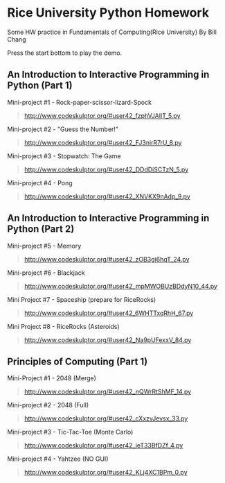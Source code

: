 # Rice University Python Homework
Some HW practice in Fundamentals of Computing(Rice University)
By Bill Chang

Press the start bottom to play the demo.
## An Introduction to Interactive Programming in Python (Part 1)
Mini-project #1 - Rock-paper-scissor-lizard-Spock
>http://www.codeskulptor.org/#user42_fzphVJAIlT_5.py

Mini-project #2 - "Guess the Number!"
>http://www.codeskulptor.org/#user42_FJ3nirR7rU_8.py

Mini-project #3 - Stopwatch: The Game
>http://www.codeskulptor.org/#user42_DDdDiSCTzN_5.py

Mini-project #4 - Pong
>http://www.codeskulptor.org/#user42_XNVKX9nAdp_9.py

## An Introduction to Interactive Programming in Python (Part 2)
Mini-project #5 - Memory
>http://www.codeskulptor.org/#user42_zOB3gi6hqT_24.py

Mini-project #6 - Blackjack
>http://www.codeskulptor.org/#user42_mpMWOBUzBDdyN10_44.py

Mini Project #7 - Spaceship (prepare for RiceRocks)
>http://www.codeskulptor.org/#user42_6WHTTxqRhH_67.py

Mini Project #8 - RiceRocks (Asteroids)
>http://www.codeskulptor.org/#user42_Na9pUFexxV_84.py

## Principles of Computing (Part 1)
Mini-Project #1 - 2048 (Merge)
>http://www.codeskulptor.org/#user42_nQWrRtShMF_14.py

Mini-project #2 - 2048 (Full)
>http://www.codeskulptor.org/#user42_cXxzvJevsx_33.py

Mini-project #3 - Tic-Tac-Toe (Monte Carlo)
>http://www.codeskulptor.org/#user42_ieT33BfDZf_4.py

Mini-project #4 - Yahtzee (NO GUI)
>http://www.codeskulptor.org/#user42_KLj4XC1BPm_0.py
